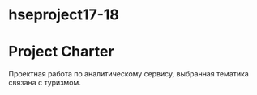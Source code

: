 # hseproject17-18
# Project Charter


Проектная работа по аналитическому сервису, выбранная тематика связана с туризмом. 
